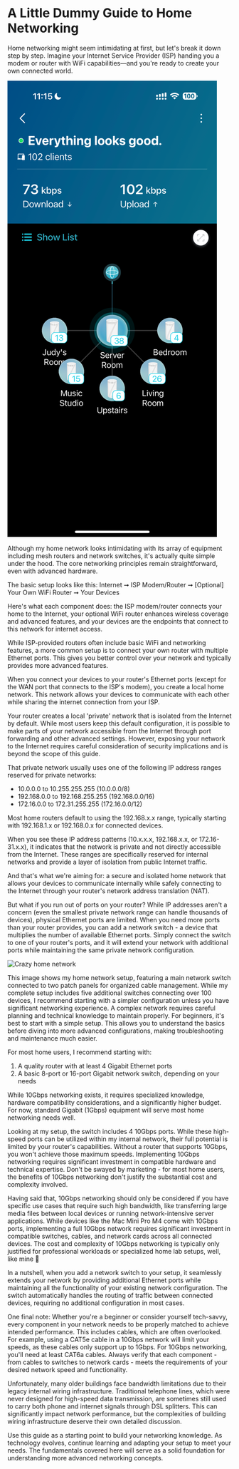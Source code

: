 # A Little Dummy Guide to Home Networking

Home networking might seem intimidating at first, but let's break it down step by step. Imagine your Internet Service Provider (ISP) handing you a modem or router with WiFi capabilities—and you're ready to create your own connected world.

![Crazy home network](images/202412/20241211-04.png)

Although my home network looks intimidating with its array of equipment including mesh routers and network switches, it's actually quite simple under the hood. The core networking principles remain straightforward, even with advanced hardware.

The basic setup looks like this: Internet ➞ ISP Modem/Router ➞ [Optional] Your Own WiFi Router ➞ Your Devices

Here's what each component does: the ISP modem/router connects your home to the Internet, your optional WiFi router enhances wireless coverage and advanced features, and your devices are the endpoints that connect to this network for internet access.

While ISP-provided routers often include basic WiFi and networking features, a more common setup is to connect your own router with multiple Ethernet ports. This gives you better control over your network and typically provides more advanced features.

When you connect your devices to your router's Ethernet ports (except for the WAN port that connects to the ISP's modem), you create a local home network. This network allows your devices to communicate with each other while sharing the internet connection from your ISP.

Your router creates a local 'private' network that is isolated from the Internet by default. While most users keep this default configuration, it is possible to make parts of your network accessible from the Internet through port forwarding and other advanced settings. However, exposing your network to the Internet requires careful consideration of security implications and is beyond the scope of this guide.

That private network usually uses one of the following IP address ranges reserved for private networks:

- 10.0.0.0 to 10.255.255.255 (10.0.0.0/8)
- 192.168.0.0 to 192.168.255.255 (192.168.0.0/16)
- 172.16.0.0 to 172.31.255.255 (172.16.0.0/12)

Most home routers default to using the 192.168.x.x range, typically starting with 192.168.1.x or 192.168.0.x for connected devices.

When you see these IP address patterns (10.x.x.x, 192.168.x.x, or 172.16-31.x.x), it indicates that the network is private and not directly accessible from the Internet. These ranges are specifically reserved for internal networks and provide a layer of isolation from public Internet traffic.

And that's what we're aiming for: a secure and isolated home network that allows your devices to communicate internally while safely connecting to the Internet through your router's network address translation (NAT).

But what if you run out of ports on your router? While IP addresses aren't a concern (even the smallest private network range can handle thousands of devices), physical Ethernet ports are limited. When you need more ports than your router provides, you can add a network switch - a device that multiplies the number of available Ethernet ports. Simply connect the switch to one of your router's ports, and it will extend your network with additional ports while maintaining the same private network configuration.

![Crazy home network](images/202412/20241211-03.png)

This image shows my home network setup, featuring a main network switch connected to two patch panels for organized cable management. While my complete setup includes five additional switches connecting over 100 devices, I recommend starting with a simpler configuration unless you have significant networking experience. A complex network requires careful planning and technical knowledge to maintain properly. For beginners, it's best to start with a simple setup. This allows you to understand the basics before diving into more advanced configurations, making troubleshooting and maintenance much easier.

For most home users, I recommend starting with:
1. A quality router with at least 4 Gigabit Ethernet ports
2. A basic 8-port or 16-port Gigabit network switch, depending on your needs

While 10Gbps networking exists, it requires specialized knowledge, hardware compatibility considerations, and a significantly higher budget. For now, standard Gigabit (1Gbps) equipment will serve most home networking needs well.

Looking at my setup, the switch includes 4 10Gbps ports. While these high-speed ports can be utilized within my internal network, their full potential is limited by your router's capabilities. Without a router that supports 10Gbps, you won't achieve those maximum speeds. Implementing 10Gbps networking requires significant investment in compatible hardware and technical expertise. Don't be swayed by marketing - for most home users, the benefits of 10Gbps networking don't justify the substantial cost and complexity involved.

Having said that, 10Gbps networking should only be considered if you have specific use cases that require such high bandwidth, like transferring large media files between local devices or running network-intensive server applications. While devices like the Mac Mini Pro M4 come with 10Gbps ports, implementing a full 10Gbps network requires significant investment in compatible switches, cables, and network cards across all connected devices. The cost and complexity of 10Gbps networking is typically only justified for professional workloads or specialized home lab setups, well, like mine 🤣

In a nutshell, when you add a network switch to your setup, it seamlessly extends your network by providing additional Ethernet ports while maintaining all the functionality of your existing network configuration. The switch automatically handles the routing of traffic between connected devices, requiring no additional configuration in most cases.

One final note: Whether you're a beginner or consider yourself tech-savvy, every component in your network needs to be properly matched to achieve intended performance. This includes cables, which are often overlooked. For example, using a CAT5e cable in a 10Gbps network will limit your speeds, as these cables only support up to 1Gbps. For 10Gbps networking, you'll need at least CAT6a cables. Always verify that each component - from cables to switches to network cards - meets the requirements of your desired network speed and functionality.

Unfortunately, many older buildings face bandwidth limitations due to their legacy internal wiring infrastructure. Traditional telephone lines, which were never designed for high-speed data transmission, are sometimes still used to carry both phone and internet signals through DSL splitters. This can significantly impact network performance, but the complexities of building wiring infrastructure deserve their own detailed discussion.

Use this guide as a starting point to build your networking knowledge. As technology evolves, continue learning and adapting your setup to meet your needs. The fundamentals covered here will serve as a solid foundation for understanding more advanced networking concepts.